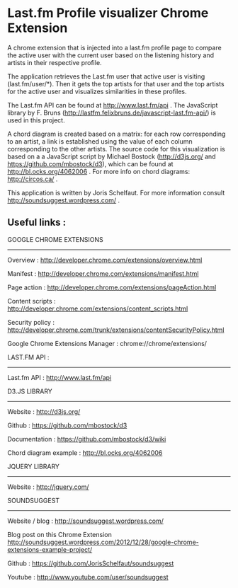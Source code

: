Last.fm Profile visualizer Chrome Extension
===========================================

A chrome extension that is injected into a last.fm profile page to compare the active user with the current user based on the listening history and artists in their respective profile.

The application retrieves the Last.fm user that active user is visiting (last.fm/user/*). Then it gets the top artists for that user and the top artists for the active user and visualizes similarities in these profiles.

The Last.fm API can be found at http://www.last.fm/api . The JavaScript library by F. Bruns (http://lastfm.felixbruns.de/javascript-last.fm-api/) is used in this project.

A chord diagram is created based on a matrix: for each row corresponding to an artist, a link is established using the value of each column corresponding to the other artists. The source code for this visualization is based on a a JavaScript script by Michael Bostock (http://d3js.org/ and https://github.com/mbostock/d3), which can be found at http://bl.ocks.org/4062006 . For more info on chord diagrams: http://circos.ca/ .

This application is written by Joris Schelfaut. For more information consult http://soundsuggest.wordpress.com/ .

Useful links :
--------------

GOOGLE CHROME EXTENSIONS
************************

Overview :
http://developer.chrome.com/extensions/overview.html

Manifest :
http://developer.chrome.com/extensions/manifest.html

Page action :
http://developer.chrome.com/extensions/pageAction.html

Content scripts :
http://developer.chrome.com/extensions/content_scripts.html

Security policy :
http://developer.chrome.com/trunk/extensions/contentSecurityPolicy.html

Google Chrome Extensions Manager :
chrome://chrome/extensions/


LAST.FM API :
*************

Last.fm API :
http://www.last.fm/api


D3.JS LIBRARY
*************

Website :
http://d3js.org/

Github :
https://github.com/mbostock/d3

Documentation :
https://github.com/mbostock/d3/wiki

Chord diagram example :
http://bl.ocks.org/4062006



JQUERY LIBRARY
**************

Website :
http://jquery.com/



SOUNDSUGGEST
************

Website / blog :
http://soundsuggest.wordpress.com/

Blog post on this Chrome Extension
http://soundsuggest.wordpress.com/2012/12/28/google-chrome-extensions-example-project/

Github :
https://github.com/JorisSchelfaut/soundsuggest

Youtube :
http://www.youtube.com/user/soundsuggest